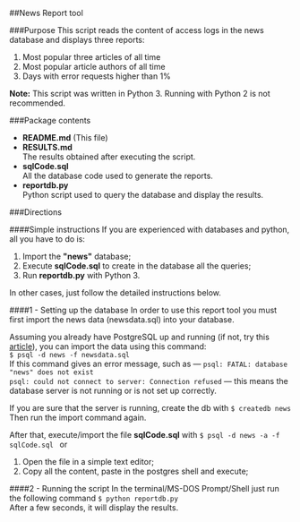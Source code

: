 ##News Report tool

###Purpose
This script reads the content of access logs in the news database and displays three reports:  
1. Most popular three articles of all time  
2. Most popular article authors of all time  
3. Days with error requests higher than 1% 

**Note:** This script was written in Python 3. Running with Python 2 is not recommended. 

###Package contents
* **README.md** (This file)
* **RESULTS.md**  
The results obtained after executing the script. 
* **sqlCode.sql**  
All the database code used to generate the reports.
* **reportdb.py**  
Python script used to query the database and display the results.


###Directions

####Simple instructions
If you are experienced with databases and python, all you have to do is:  
1. Import the **"news"** database;  
2. Execute **sqlCode.sql** to create in the database all the queries;  
3. Run **reportdb.py** with Python 3.

In other cases, just follow the detailed instructions below.

####1 - Setting up the database
In order to use this report tool you must first import the news data (newsdata.sql) into your database.

Assuming you already have PostgreSQL up and running (if not, try this [article](https://www.postgresql.org/docs/9.3/static/tutorial-install.html)), you can import the data using this command:  
```$ psql -d news -f newsdata.sql```  
If this command gives an error message, such as —
```psql: FATAL: database "news" does not exist```   
```psql: could not connect to server: Connection refused```
— this means the database server is not running or is not set up correctly.

If you are sure that the server is running, create the db with 
```$ createdb news```   
Then run the import command again.

After that, execute/import the file **sqlCode.sql** with ```$ psql -d news -a -f sqlCode.sql ```   or  
1. Open the file in a simple text editor;  
2. Copy all the content, paste in the postgres shell and execute;  

####2 - Running the script
In the terminal/MS-DOS Prompt/Shell just run the following command 
```$ python reportdb.py```  
After a few seconds, it will display the results.